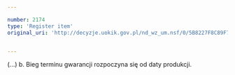 ```yaml
---

number: 2174
type: 'Register item'
original_uri: 'http://decyzje.uokik.gov.pl/nd_wz_um.nsf/0/5B8227F8C89F7680C1257834002FDA19?OpenDocument'


---
```


(...) b. Bieg terminu gwarancji rozpoczyna się od daty produkcji.
